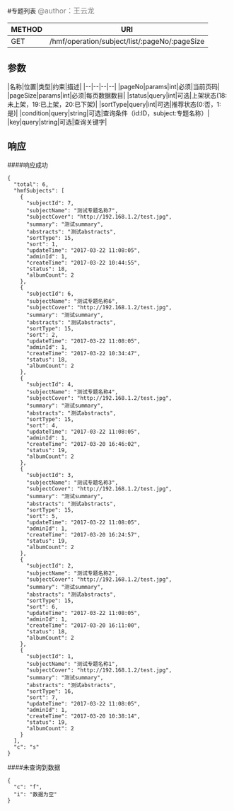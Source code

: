 
#专题列表
<font color="gray" size="3">@author：王云龙</font>

|METHOD|URI|
|--|--|
|GET|/hmf/operation/subject/list/:pageNo/:pageSize|

## 参数

|名称|位置|类型|约束|描述|
|--|--|--|--|
|pageNo|params|int|必须|当前页码|
|pageSize|params|int|必须|每页数据数目|
|status|query|int|可选|上架状态(18:未上架，19:已上架，20:已下架)|
|sortType|query|int|可选|推荐状态(0:否，1:是)|
|condition|query|string|可选|查询条件（id:ID，subject:专题名称）|
|key|query|string|可选|查询关键字|

## 响应
####响应成功
```
{
  "total": 6,
  "hmfSubjects": [
    {
      "subjectId": 7,
      "subjectName": "测试专题名称7",
      "subjectCover": "http://192.168.1.2/test.jpg",
      "summary": "测试summary",
      "abstracts": "测试abstracts",
      "sortType": 15,
      "sort": 1,
      "updateTime": "2017-03-22 11:08:05",
      "adminId": 1,
      "createTime": "2017-03-22 10:44:55",
      "status": 18,
      "albumCount": 2
    },
    {
      "subjectId": 6,
      "subjectName": "测试专题名称6",
      "subjectCover": "http://192.168.1.2/test.jpg",
      "summary": "测试summary",
      "abstracts": "测试abstracts",
      "sortType": 15,
      "sort": 2,
      "updateTime": "2017-03-22 11:08:05",
      "adminId": 1,
      "createTime": "2017-03-22 10:34:47",
      "status": 18,
      "albumCount": 2
    },
    {
      "subjectId": 4,
      "subjectName": "测试专题名称4",
      "subjectCover": "http://192.168.1.2/test.jpg",
      "summary": "测试summary",
      "abstracts": "测试abstracts",
      "sortType": 15,
      "sort": 4,
      "updateTime": "2017-03-22 11:08:05",
      "adminId": 1,
      "createTime": "2017-03-20 16:46:02",
      "status": 19,
      "albumCount": 2
    },
    {
      "subjectId": 3,
      "subjectName": "测试专题名称3",
      "subjectCover": "http://192.168.1.2/test.jpg",
      "summary": "测试summary",
      "abstracts": "测试abstracts",
      "sortType": 15,
      "sort": 5,
      "updateTime": "2017-03-22 11:08:05",
      "adminId": 1,
      "createTime": "2017-03-20 16:24:57",
      "status": 19,
      "albumCount": 2
    },
    {
      "subjectId": 2,
      "subjectName": "测试专题名称2",
      "subjectCover": "http://192.168.1.2/test.jpg",
      "summary": "测试summary",
      "abstracts": "测试abstracts",
      "sortType": 15,
      "sort": 6,
      "updateTime": "2017-03-22 11:08:05",
      "adminId": 1,
      "createTime": "2017-03-20 16:11:00",
      "status": 18,
      "albumCount": 2
    },
    {
      "subjectId": 1,
      "subjectName": "测试专题名称1",
      "subjectCover": "http://192.168.1.2/test.jpg",
      "summary": "测试summary",
      "abstracts": "测试abstracts",
      "sortType": 16,
      "sort": 7,
      "updateTime": "2017-03-22 11:08:05",
      "adminId": 1,
      "createTime": "2017-03-20 10:38:14",
      "status": 19,
      "albumCount": 2
    }
  ],
  "c": "s"
}
```
####未查询到数据
```
{
  "c": "f",
  "i": "数据为空"
}
```